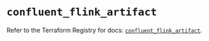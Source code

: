 # `confluent_flink_artifact`

Refer to the Terraform Registry for docs: [`confluent_flink_artifact`](https://registry.terraform.io/providers/confluentinc/confluent/2.9.0/docs/resources/flink_artifact).
